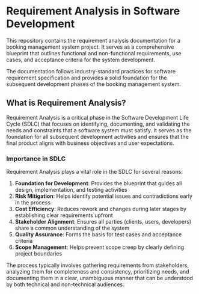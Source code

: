 # Requirement Analysis in Software Development

This repository contains the requirement analysis documentation for a booking management system project. It serves as a comprehensive blueprint that outlines functional and non-functional requirements, use cases, and acceptance criteria for the system development.

The documentation follows industry-standard practices for software requirement specification and provides a solid foundation for the subsequent development phases of the booking management system.


## What is Requirement Analysis?

Requirement Analysis is a critical phase in the Software Development Life Cycle (SDLC) that focuses on identifying, documenting, and validating the needs and constraints that a software system must satisfy. It serves as the foundation for all subsequent development activities and ensures that the final product aligns with business objectives and user expectations.

### Importance in SDLC

Requirement Analysis plays a vital role in the SDLC for several reasons:

1. **Foundation for Development**: Provides the blueprint that guides all design, implementation, and testing activities
2. **Risk Mitigation**: Helps identify potential issues and contradictions early in the process
3. **Cost Efficiency**: Reduces rework and changes during later stages by establishing clear requirements upfront
4. **Stakeholder Alignment**: Ensures all parties (clients, users, developers) share a common understanding of the system
5. **Quality Assurance**: Forms the basis for test cases and acceptance criteria
6. **Scope Management**: Helps prevent scope creep by clearly defining project boundaries

The process typically involves gathering requirements from stakeholders, analyzing them for completeness and consistency, prioritizing needs, and documenting them in a clear, unambiguous manner that can be understood by both technical and non-technical audiences.
